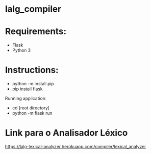 # lalg_compiler

# Requirements:
 - Flask 
 - Python 3
# Instructions:
 - python -m install pip
 - pip install flask

Running application:
   - cd [root directory]
   - python -m flask run
 

 
# Link para o Analisador Léxico
https://lalg-lexical-analyzer.herokuapp.com/compiler/lexical_analyzer
